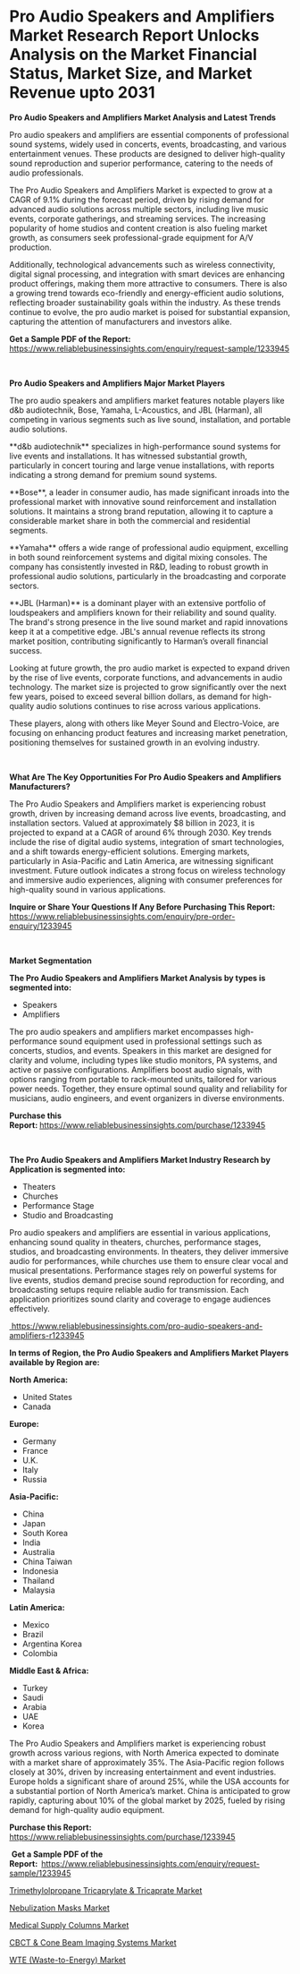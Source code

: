 <p><h1>Pro Audio Speakers and Amplifiers Market Research Report Unlocks Analysis on the Market Financial Status, Market Size, and Market Revenue upto 2031</h1></p><p><strong>Pro Audio Speakers and Amplifiers Market Analysis and Latest Trends</strong></p>
<p><p>Pro audio speakers and amplifiers are essential components of professional sound systems, widely used in concerts, events, broadcasting, and various entertainment venues. These products are designed to deliver high-quality sound reproduction and superior performance, catering to the needs of audio professionals. </p><p>The Pro Audio Speakers and Amplifiers Market is expected to grow at a CAGR of 9.1% during the forecast period, driven by rising demand for advanced audio solutions across multiple sectors, including live music events, corporate gatherings, and streaming services. The increasing popularity of home studios and content creation is also fueling market growth, as consumers seek professional-grade equipment for A/V production. </p><p>Additionally, technological advancements such as wireless connectivity, digital signal processing, and integration with smart devices are enhancing product offerings, making them more attractive to consumers. There is also a growing trend towards eco-friendly and energy-efficient audio solutions, reflecting broader sustainability goals within the industry. As these trends continue to evolve, the pro audio market is poised for substantial expansion, capturing the attention of manufacturers and investors alike.</p></p>
<p><strong>Get a Sample PDF of the Report:&nbsp;</strong> <a href="https://www.reliablebusinessinsights.com/enquiry/request-sample/1233945?utm_campaign=1358&utm_medium=2&utm_source=Github&utm_content=ia&utm_term=13102024&utm_id=pro-audio-speakers-and-amplifiers">https://www.reliablebusinessinsights.com/enquiry/request-sample/1233945</a></p>
<p>&nbsp;</p>
<p><strong>Pro Audio Speakers and Amplifiers Major Market Players</strong></p>
<p><p>The pro audio speakers and amplifiers market features notable players like d&b audiotechnik, Bose, Yamaha, L-Acoustics, and JBL (Harman), all competing in various segments such as live sound, installation, and portable audio solutions. </p><p>**d&b audiotechnik** specializes in high-performance sound systems for live events and installations. It has witnessed substantial growth, particularly in concert touring and large venue installations, with reports indicating a strong demand for premium sound systems. </p><p>**Bose**, a leader in consumer audio, has made significant inroads into the professional market with innovative sound reinforcement and installation solutions. It maintains a strong brand reputation, allowing it to capture a considerable market share in both the commercial and residential segments.</p><p>**Yamaha** offers a wide range of professional audio equipment, excelling in both sound reinforcement systems and digital mixing consoles. The company has consistently invested in R&D, leading to robust growth in professional audio solutions, particularly in the broadcasting and corporate sectors.</p><p>**JBL (Harman)** is a dominant player with an extensive portfolio of loudspeakers and amplifiers known for their reliability and sound quality. The brand's strong presence in the live sound market and rapid innovations keep it at a competitive edge. JBL's annual revenue reflects its strong market position, contributing significantly to Harman’s overall financial success.</p><p>Looking at future growth, the pro audio market is expected to expand driven by the rise of live events, corporate functions, and advancements in audio technology. The market size is projected to grow significantly over the next few years, poised to exceed several billion dollars, as demand for high-quality audio solutions continues to rise across various applications. </p><p>These players, along with others like Meyer Sound and Electro-Voice, are focusing on enhancing product features and increasing market penetration, positioning themselves for sustained growth in an evolving industry.</p></p>
<p>&nbsp;</p>
<p><strong>What Are The Key Opportunities For Pro Audio Speakers and Amplifiers Manufacturers?</strong></p>
<p><p>The Pro Audio Speakers and Amplifiers market is experiencing robust growth, driven by increasing demand across live events, broadcasting, and installation sectors. Valued at approximately $8 billion in 2023, it is projected to expand at a CAGR of around 6% through 2030. Key trends include the rise of digital audio systems, integration of smart technologies, and a shift towards energy-efficient solutions. Emerging markets, particularly in Asia-Pacific and Latin America, are witnessing significant investment. Future outlook indicates a strong focus on wireless technology and immersive audio experiences, aligning with consumer preferences for high-quality sound in various applications.</p></p>
<p><strong>Inquire or Share Your Questions If Any Before Purchasing This Report:</strong> <a href="https://www.reliablebusinessinsights.com/enquiry/pre-order-enquiry/1233945?utm_campaign=1358&utm_medium=2&utm_source=Github&utm_content=ia&utm_term=13102024&utm_id=pro-audio-speakers-and-amplifiers">https://www.reliablebusinessinsights.com/enquiry/pre-order-enquiry/1233945</a></p>
<p>&nbsp;</p>
<p><strong>Market Segmentation</strong></p>
<p><strong>The Pro Audio Speakers and Amplifiers Market Analysis by types is segmented into:</strong></p>
<p><ul><li>Speakers</li><li>Amplifiers</li></ul></p>
<p><p>The pro audio speakers and amplifiers market encompasses high-performance sound equipment used in professional settings such as concerts, studios, and events. Speakers in this market are designed for clarity and volume, including types like studio monitors, PA systems, and active or passive configurations. Amplifiers boost audio signals, with options ranging from portable to rack-mounted units, tailored for various power needs. Together, they ensure optimal sound quality and reliability for musicians, audio engineers, and event organizers in diverse environments.</p></p>
<p><strong>Purchase this Report:&nbsp;</strong><a href="https://www.reliablebusinessinsights.com/purchase/1233945?utm_campaign=1358&utm_medium=2&utm_source=Github&utm_content=ia&utm_term=13102024&utm_id=pro-audio-speakers-and-amplifiers">https://www.reliablebusinessinsights.com/purchase/1233945</a></p>
<p>&nbsp;</p>
<p><strong>The Pro Audio Speakers and Amplifiers Market Industry Research by Application is segmented into:</strong></p>
<p><ul><li>Theaters</li><li>Churches</li><li>Performance Stage</li><li>Studio and Broadcasting</li></ul></p>
<p><p>Pro audio speakers and amplifiers are essential in various applications, enhancing sound quality in theaters, churches, performance stages, studios, and broadcasting environments. In theaters, they deliver immersive audio for performances, while churches use them to ensure clear vocal and musical presentations. Performance stages rely on powerful systems for live events, studios demand precise sound reproduction for recording, and broadcasting setups require reliable audio for transmission. Each application prioritizes sound clarity and coverage to engage audiences effectively.</p></p>
<p><a href="https://www.reliablebusinessinsights.com/pro-audio-speakers-and-amplifiers-r1233945?utm_campaign=1358&utm_medium=2&utm_source=Github&utm_content=ia&utm_term=13102024&utm_id=pro-audio-speakers-and-amplifiers">&nbsp;https://www.reliablebusinessinsights.com/pro-audio-speakers-and-amplifiers-r1233945</a></p>
<p><strong>In terms of Region, the Pro Audio Speakers and Amplifiers Market Players available by Region are:</strong></p>
<p>
    <p> <strong> North America: </strong>
        <ul>
            <li>United States</li>
            <li>Canada</li>
        </ul>
        </p> 
    <p> <strong> Europe: </strong>
        <ul>
            <li>Germany</li>
            <li>France</li>
            <li>U.K.</li>
            <li>Italy</li>
            <li>Russia</li>
        </ul>
        </p> 
    <p> <strong> Asia-Pacific: </strong>
        <ul>
            <li>China</li>
            <li>Japan</li>
            <li>South Korea</li>
            <li>India</li>
            <li>Australia</li>
            <li>China Taiwan</li>
            <li>Indonesia</li>
            <li>Thailand</li>
            <li>Malaysia</li>
        </ul>
        </p> 
    <p> <strong> Latin America: </strong>
        <ul>
            <li>Mexico</li>
            <li>Brazil</li>
            <li>Argentina Korea</li>
            <li>Colombia</li>
        </ul>
        </p> 
    <p> <strong> Middle East & Africa: </strong>
        <ul>
            <li>Turkey</li>
            <li>Saudi</li>
            <li>Arabia</li>
            <li>UAE</li>
            <li>Korea</li>
        </ul>
    </p>
    </p>
<p><p>The Pro Audio Speakers and Amplifiers market is experiencing robust growth across various regions, with North America expected to dominate with a market share of approximately 35%. The Asia-Pacific region follows closely at 30%, driven by increasing entertainment and event industries. Europe holds a significant share of around 25%, while the USA accounts for a substantial portion of North America’s market. China is anticipated to grow rapidly, capturing about 10% of the global market by 2025, fueled by rising demand for high-quality audio equipment.</p></p>
<p><strong>Purchase this Report: </strong><a href="https://www.reliablebusinessinsights.com/purchase/1233945?utm_campaign=1358&utm_medium=2&utm_source=Github&utm_content=ia&utm_term=13102024&utm_id=pro-audio-speakers-and-amplifiers">https://www.reliablebusinessinsights.com/purchase/1233945</a></p>
<p>&nbsp;<strong>Get a Sample PDF of the Report:&nbsp;&nbsp;</strong><a href="https://www.reliablebusinessinsights.com/enquiry/request-sample/1233945?utm_campaign=1358&utm_medium=2&utm_source=Github&utm_content=ia&utm_term=13102024&utm_id=pro-audio-speakers-and-amplifiers">https://www.reliablebusinessinsights.com/enquiry/request-sample/1233945</a></p>
<p><strong></strong></p>
<p><p><a href="https://www.linkedin.com/pulse/regional-adaptations-global-trimethylolpropane-tricaprylate-wuine?utm_campaign=1358&utm_medium=2&utm_source=Github&utm_content=ia&utm_term=13102024&utm_id=pro-audio-speakers-and-amplifiers">Trimethylolpropane Tricaprylate & Tricaprate Market</a></p><p><a href="https://www.linkedin.com/pulse/mapping-nebulization-masks-market-trends-challenges-breakthroughs-glmte?utm_campaign=1358&utm_medium=2&utm_source=Github&utm_content=ia&utm_term=13102024&utm_id=pro-audio-speakers-and-amplifiers">Nebulization Masks Market</a></p><p><a href="https://www.linkedin.com/pulse/global-medical-supply-columns-market-landscape-future-trends-ss4ue?utm_campaign=1358&utm_medium=2&utm_source=Github&utm_content=ia&utm_term=13102024&utm_id=pro-audio-speakers-and-amplifiers">Medical Supply Columns Market</a></p><p><a href="https://www.linkedin.com/pulse/decoding-cbct-cone-beam-imaging-systems-industry-dynamics-ltoce?utm_campaign=1358&utm_medium=2&utm_source=Github&utm_content=ia&utm_term=13102024&utm_id=pro-audio-speakers-and-amplifiers">CBCT & Cone Beam Imaging Systems Market</a></p><p><a href="https://www.linkedin.com/pulse/digital-transformation-wte-waste-to-energy-industry-market-rw87e?utm_campaign=1358&utm_medium=2&utm_source=Github&utm_content=ia&utm_term=13102024&utm_id=pro-audio-speakers-and-amplifiers">WTE (Waste-to-Energy) Market</a></p></p>